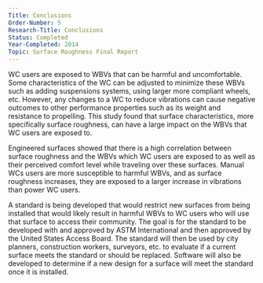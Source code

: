 ```yaml
---
Title: Conclusions
Order-Number: 5
Research-Title: Conclusions
Status: Completed
Year-Completed: 2014
Topic: Surface Roughness Final Report 
---
```


WC users are exposed to WBVs that can be harmful and uncomfortable. Some characteristics of the WC can be adjusted to minimize these WBVs such as adding suspensions systems, using larger more compliant wheels, etc. However, any changes to a WC to reduce vibrations can cause negative outcomes to other performance properties such as its weight and resistance to propelling. This study found that surface characteristics, more specifically surface roughness, can have a large impact on the WBVs that WC users are exposed to.

Engineered surfaces showed that there is a high correlation between surface roughness and the WBVs which WC users are exposed to as well as their perceived comfort level while traveling over these surfaces. Manual WCs users are more susceptible to harmful WBVs, and as surface roughness increases, they are exposed to a larger increase in vibrations than power WC users.

A standard is being developed that would restrict new surfaces from being installed that would likely result in harmful WBVs to WC users who will use that surface to access their community. The goal is for the standard to be developed with and approved by ASTM International and then approved by the United States Access Board. The standard will then be used by city planners, construction workers, surveyors, etc. to evaluate if a current surface meets the standard or should be replaced. Software will also be developed to determine if a new design for a surface will meet the standard once it is installed.
